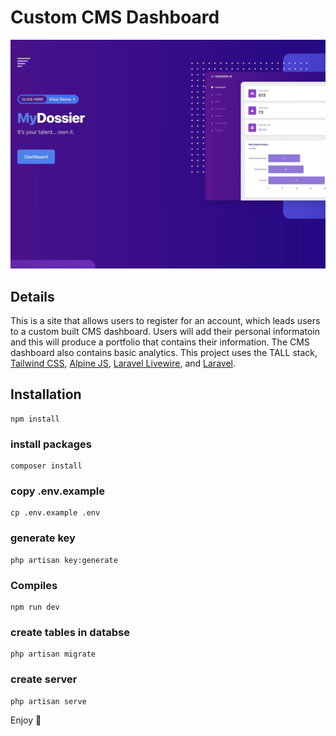 # Custom CMS Dashboard
<img src="https://raw.githubusercontent.com/jakebogan01/Portfolio/main/img/content/custom-cms.webp">

## Details
This is a site that allows users to register for an account, which leads users to a custom built CMS dashboard. Users will add their personal informatoin and this will produce a portfolio that contains their information. The CMS dashboard also contains basic analytics. This project uses the TALL stack, <a href="https://tailwindcss.com" target="_blank">Tailwind CSS</a>, <a href="https://alpinejs.dev" target="_blank">Alpine JS</a>, <a href="https://laravel-livewire.com" target="_blank">Laravel Livewire</a>, and <a href="https://laravel.com" target="_blank">Laravel</a>.

## Installation
```
npm install
```

### install packages
```
composer install
```

### copy .env.example
```
cp .env.example .env
```

### generate key
```
php artisan key:generate
```

### Compiles
```
npm run dev
```

### create tables in databse
```
php artisan migrate
```

### create server
```
php artisan serve
```

Enjoy :palm_tree:
